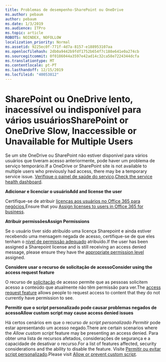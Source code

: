 ```yaml
---
title: Problemas de desempenho-SharePoint ou OneDrive
ms.author: pebaum
author: pebaum
ms.date: 1/3/2019
ms.audience: ITPro
ms.topic: article
ROBOTS: NOINDEX, NOFOLLOW
localization_priority: Normal
ms.assetid: 9225ec0f-771f-4d7a-8157-e188953107aa
ms.openlocfilehash: 2db0a9442b9fdf1752b654f7c188e641e0a274cb
ms.sourcegitcommit: 0f0186044a3597e42ad14c32ca58e7224344dcfa
ms.translationtype: MT
ms.contentlocale: pt-PT
ms.lasthandoff: 12/15/2019
ms.locfileid: "40053812"
---
```

# <a name="sharepoint-or-onedrive-slow-inaccessible-or-unavailable-for-multiple-users"></a><span data-ttu-id="af171-102">SharePoint ou OneDrive lento, inacessível ou indisponível para vários usuários</span><span class="sxs-lookup"><span data-stu-id="af171-102">SharePoint or OneDrive Slow, Inaccessible or Unavailable for Multiple Users</span></span>

<span data-ttu-id="af171-103">Se um site OneDrive ou SharePoint não estiver disponível para vários usuários que tiveram acesso anteriormente, pode haver um problema de serviço temporário.</span><span class="sxs-lookup"><span data-stu-id="af171-103">If a OneDrive or SharePoint site is not available to multiple users who previously had access, there may be a temporary service issue.</span></span> <span data-ttu-id="af171-104">[Verifique o painel de saúde do serviço](https://portal.office.com/adminportal/home#/servicehealth).</span><span class="sxs-lookup"><span data-stu-id="af171-104">[Check the service health dashboard](https://portal.office.com/adminportal/home#/servicehealth).</span></span>

<span data-ttu-id="af171-105">**Adicionar e licenciar o usuário**</span><span class="sxs-lookup"><span data-stu-id="af171-105">**Add and license the user**</span></span>

<span data-ttu-id="af171-106">Certifique-se de atribuir [licenças aos usuários no Office 365 para negócios.](https://docs.microsoft.com/office365/admin/subscriptions-and-billing/assign-licenses-to-users?view=o365-worldwide&amp;tabs=One)</span><span class="sxs-lookup"><span data-stu-id="af171-106">Ensure that you [Assign licenses to users in Office 365 for business](https://docs.microsoft.com/office365/admin/subscriptions-and-billing/assign-licenses-to-users?view=o365-worldwide&amp;tabs=One).</span></span>


<span data-ttu-id="af171-107">**Atribuir permissões**</span><span class="sxs-lookup"><span data-stu-id="af171-107">**Assign Permissions**</span></span>

<span data-ttu-id="af171-108">Se o usuário tiver sido atribuído uma licença Sharepoint e ainda estiver recebendo uma mensagem negada de acesso, certifique-se de que eles tenham o [nível de permissão adequado](https://docs.microsoft.com/sharepoint/understanding-permission-levels) atribuído.</span><span class="sxs-lookup"><span data-stu-id="af171-108">If the user has been assigned a Sharepoint license and is still receiving an access denied message, please ensure they have the [appropriate permission level](https://docs.microsoft.com/sharepoint/understanding-permission-levels) assigned.</span></span>

<span data-ttu-id="af171-109">**Considere usar o recurso de solicitação de acesso**</span><span class="sxs-lookup"><span data-stu-id="af171-109">**Consider using the access request feature**</span></span>

<span data-ttu-id="af171-110">O recurso de [solicitação](https://support.office.com/article/Set-up-and-manage-access-requests-94B26E0B-2822-49D4-929A-8455698654B3) de acesso permite que as pessoas solicitem acesso a conteúdo que atualmente não têm permissão para ver.</span><span class="sxs-lookup"><span data-stu-id="af171-110">The [access request feature](https://support.office.com/article/Set-up-and-manage-access-requests-94B26E0B-2822-49D4-929A-8455698654B3) allows people to request access to content that they do not currently have permission to see.</span></span>

<span data-ttu-id="af171-111">**Permitir que o script personalizado pode causar problemas negados de acesso**</span><span class="sxs-lookup"><span data-stu-id="af171-111">**Allow custom script may cause access denied issues**</span></span>

<span data-ttu-id="af171-112">Há certos cenários em que o recurso *de script personalizado Permitir* pode estar apresentando um acesso negado.</span><span class="sxs-lookup"><span data-stu-id="af171-112">There are certain scenarios where the *Allow custom script* feature may be presenting an access denied.</span></span> <span data-ttu-id="af171-113">Para obter uma lista de recursos afetados, considerações de segurança e a capacidade de desativar o recurso.</span><span class="sxs-lookup"><span data-stu-id="af171-113">For a list of features affected, security considerations and the ability to disable the feature.</span></span> <span data-ttu-id="af171-114">Visite [Permitir ou evitar script personalizado](https://docs.microsoft.com/sharepoint/allow-or-prevent-custom-script).</span><span class="sxs-lookup"><span data-stu-id="af171-114">Please visit [Allow or prevent custom script](https://docs.microsoft.com/sharepoint/allow-or-prevent-custom-script).</span></span>

